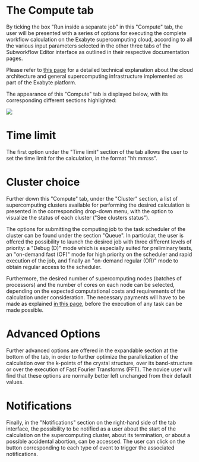 # The Compute tab

By ticking the box "Run inside a separate job" in this "Compute" tab, the user will be presented with a series of options for executing the complete workflow calculation on the Exabyte supercomputing cloud, according to all the various input parameters selected in the other three tabs of the Subworkflow Editor interface as outlined in their respective documentation pages.

Please refer to [this page](../../compute/overview.md) for a detailed technical explanation about the cloud architecture and general supercomputing infrastructure implemented as part of the Exabyte platform. 

The appearance of this "Compute" tab is displayed below, with its corresponding different sections highlighted:

<img src="/images/compute-tab.png"/>

# Time limit 
 
The first option under the "Time limit" section of the tab allows the user to set the time limit for the calculation, in the format "hh:mm:ss". 

# Cluster choice

Further down this "Compute" tab, under the "Cluster" section, a list of supercomputing clusters available for performing the desired calculation is presented in the corresponding drop-down menu, with the option to visualize the status of each cluster ("See clusters status"). 

The options for submitting the computing job to the task scheduler of the cluster can be found under the section "Queue". In particular, the user is offered the possibility to launch the desired job with three different levels of priority: a "Debug (D)" mode which is especially suited for preliminary tests, an "on-demand fast (OF)" mode for high priority on the scheduler and rapid execution of the job, and finally an "on-demand regular (OR)" mode to obtain regular access to the scheduler. 

Furthermore, the desired number of supercomputing nodes (batches of processors) and the number of cores on each node can be selected, depending on the expected computational costs and requirements of the calculation under consideration. The necessary payments will have to be made as explained [in this page](../../billing/billing-and-payments.md), before the execution of any task can be made possible.

# Advanced Options

Further advanced options are offered in the expandable section at the bottom of the tab, in order to further optimize the parallelization of the calculation over the k-points of the crystal structure, over its band-structure or over the execution of Fast Fourier Transforms (FFT). The novice user will find that these options are normally better left unchanged from their default values. 

# Notifications

Finally, in the "Notifications" section on the right-hand side of the tab interface, the possibility to be notified as a user about the start of the calculation on the supercomputing cluster, about its termination, or about a possible accidental abortion, can be accessed. The user can click on the button corresponding to each type of event to trigger the associated notifications.
